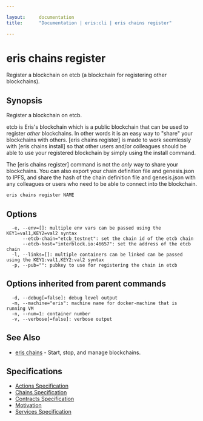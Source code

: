 ```yaml
---

layout:     documentation
title:      "Documentation | eris:cli | eris chains register"

---
```


# eris chains register

Register a blockchain on etcb (a blockchain for registering other blockchains).

## Synopsis

Register a blockchain on etcb.

etcb is Eris's blockchain which is a public blockchain that can be used to
register *other* blockchains. In other words it is an easy way to "share"
your blockchains with others. [eris chains register] is made to work
seemlessly with [eris chains install] so that other users and/or colleagues
should be able to use your registered blockchain by simply using the install
command.

The [eris chains register] command is not the *only* way to
share your blockchains. You can also export your chain definition file and
genesis.json to IPFS, and share the hash of the chain definition file and
genesis.json with any colleagues or users who need to be able to connect
into the blockchain.

```bash
eris chains register NAME
```

## Options

```
  -e, --env=[]: multiple env vars can be passed using the KEY1=val1,KEY2=val2 syntax
      --etcb-chain="etcb_testnet": set the chain id of the etcb chain
      --etcb-host="interblock.io:46657": set the address of the etcb chain
  -l, --links=[]: multiple containers can be linked can be passed using the KEY1:val1,KEY2:val2 syntax
  -p, --pub="": pubkey to use for registering the chain in etcb
```

## Options inherited from parent commands

```
  -d, --debug[=false]: debug level output
  -m, --machine="eris": machine name for docker-machine that is running VM
  -n, --num=1: container number
  -v, --verbose[=false]: verbose output
```

## See Also

* [eris chains](https://docs.erisindustries.com/documentation/eris-cli/0.11.0/eris_chains/)	 - Start, stop, and manage blockchains.

## Specifications

* [Actions Specification](https://docs.erisindustries.com/documentation/eris-cli/0.11.0/actions_specification/)
* [Chains Specification](https://docs.erisindustries.com/documentation/eris-cli/0.11.0/chains_specification/)
* [Contracts Specification](https://docs.erisindustries.com/documentation/eris-cli/0.11.0/contracts_specification/)
* [Motivation](https://docs.erisindustries.com/documentation/eris-cli/0.11.0/motivation/)
* [Services Specification](https://docs.erisindustries.com/documentation/eris-cli/0.11.0/services_specification/)

